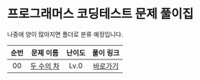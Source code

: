 # 프로그래머스 코딩테스트 문제 풀이집

나중에 양이 많아지면 폴더로 분류 예정입니다.

|          순번          |        문제 이름         |         난이도          |        풀이 링크         |
| :-----: | :-----: | :-----: | :-----: |
| 00 |  <a href="https://school.programmers.co.kr/learn/courses/30/lessons/120803" target="_blank">두 수의 차</a> | Lv.0 | <a href="./Solution/두_수의_차.md">바로가기</a> |